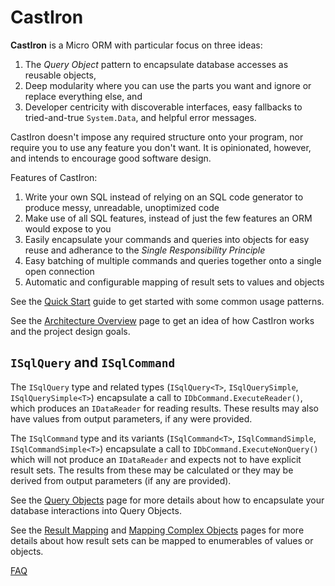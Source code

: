 # CastIron

**CastIron** is a Micro ORM with particular focus on three ideas:

1. The *Query Object* pattern to encapsulate database accesses as reusable objects,
1. Deep modularity where you can use the parts you want and ignore or replace everything else, and
1. Developer centricity with discoverable interfaces, easy fallbacks to tried-and-true `System.Data`, and helpful error messages.

CastIron doesn't impose any required structure onto your program, nor require you to use any feature you don't want. It is opinionated, however, and intends to encourage good software design.

Features of CastIron:

1. Write your own SQL instead of relying on an SQL code generator to produce messy, unreadable, unoptimized code
1. Make use of all SQL features, instead of just the few features an ORM would expose to you
1. Easily encapsulate your commands and queries into objects for easy reuse and adherance to the *Single Responsibility Principle*
1. Easy batching of multiple commands and queries together onto a single open connection
1. Automatic and configurable mapping of result sets to values and objects

See the [Quick Start](quickstart.md) guide to get started with some common usage patterns.

See the [Architecture Overview](architecture.md) page to get an idea of how CastIron works and the project design goals.

## `ISqlQuery` and `ISqlCommand`

The `ISqlQuery` type and related types (`ISqlQuery<T>`, `ISqlQuerySimple`, `ISqlQuerySimple<T>`) encapsulate a call to `IDbCommand.ExecuteReader()`, which produces an `IDataReader` for reading results. These results may also have values from output parameters, if any were provided.

The `ISqlCommand` type and its variants (`ISqlCommand<T>`, `ISqlCommandSimple`, `ISqlCommandSimple<T>`) encapsulate a call to `IDbCommand.ExecuteNonQuery()` which will not produce an `IDataReader` and expects not to have explicit result sets. The results from these may be calculated or they may be derived from output parameters (if any are provided).

See the [Query Objects](queryobjects.md) page for more details about how to encapsulate your database interactions into Query Objects.

See the [Result Mapping](mapping.md) and [Mapping Complex Objects](maponto.md) pages for more details about how result sets can be mapped to enumerables of values or objects.

[FAQ](faq.md)
